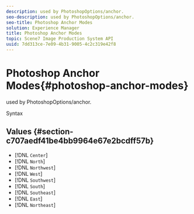 ```yaml
---
description: used by PhotoshopOptions/anchor.
seo-description: used by PhotoshopOptions/anchor.
seo-title: Photoshop Anchor Modes
solution: Experience Manager
title: Photoshop Anchor Modes
topic: Scene7 Image Production System API
uuid: 7dd313ce-7e09-4b31-9005-4c2c319e42f8
---
```


# Photoshop Anchor Modes{#photoshop-anchor-modes}

used by PhotoshopOptions/anchor.

 Syntax 

## Values {#section-c707aedf41be4bb9964e67e2bcdff57b}

* [!DNL `Center`] 
* [!DNL `North`] 
* [!DNL `Northwest`] 
* [!DNL `West`] 
* [!DNL `Southwest`] 
* [!DNL `South`] 
* [!DNL `Southeast`] 
* [!DNL `East`] 
* [!DNL `Northeast`]


